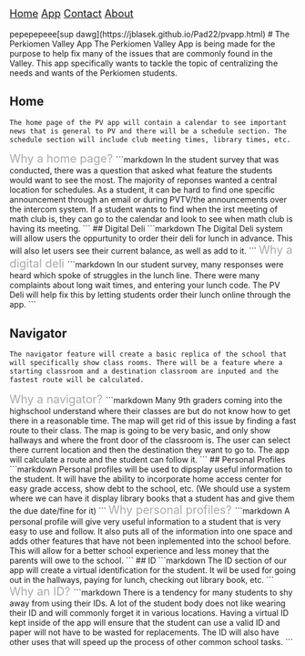 <div class="topnav">
  <font size="4">
  <a class="active" href="https://jblasek.github.io/Pad22/">Home</a>
  <a class="active" href="https://jblasek.github.io/Pad22/pvapp.html">App</a>
  <a href="#contact">Contact</a>
  <a href="#about">About</a>
  </font>
</div>
<br/>
pepepepeee[sup dawg](https://jblasek.github.io/Pad22/pvapp.html)
# The Perkiomen Valley App
The Perkiomen Valley App is being made for the purpose to help fix many of the issues that are commonly found in the Valley. This app specifically wants to tackle the topic of centralizing the needs and wants of the Perkiomen students. 

## Home
```markdown
The home page of the PV app will contain a calendar to see important 
news that is general to PV and there will be a schedule section. The 
schedule section will include club meeting times, library times, etc.
```
<span style = "color: rgb(169,169,169); font-size: 20px">
Why a home page?
</span>
```markdown
In the student survey that was conducted, there was a question that 
asked what feature the students would want to see the most. The 
majority of reponses wanted a central location for schedules. As a 
student, it can be hard to find one specific announcement through an 
email or during PVTV/the announcements over the intercom system. If 
a student wants to find when the irst meeting of math club is, they 
can go to the calendar and look to see when math club is having its
meeting.
```
## Digital Deli
```markdown
The Digital Deli system will allow users the oppurtunity to order
their deli for lunch in advance. This will also let users see their 
current balance, as well as add to it.
```
<span style = "color: rgb(169,169,169); font-size: 20px">
Why a digital deli
</span>
```markdown
In our student survey, many responses were heard which spoke of 
struggles in the lunch line. There were many complaints about long 
wait times, and entering your lunch code. The PV Deli will help fix
this by letting students order their lunch online through the app. 
```

## Navigator
```markdown
The navigator feature will create a basic replica of the school that 
will specifically show class rooms. There will be a feature where a 
starting classroom and a destination classroom are inputed and the 
fastest route will be calculated.
```
<span style = "color: rgb(169,169,169); font-size: 20px">
Why a navigator?
  </span>
```markdown
Many 9th graders coming into the highschool understand where their 
classes are but do not know how to get there in a reasonable time. 
The map will get rid of this issue by finding a fast route to their 
class. The map is going to be very basic, and only show hallways and
where the front door of the classroom is. The user can select there 
current location and then the destination they want to go to. The app
will calculate a route and the student can follow it. 
```
## Personal Profiles
```markdown
Personal profiles will be used to dipsplay useful information to the
student. It will have the ability to incorporate home access center 
for easy grade access, show debt to the school, etc. (We should use a 
system where we can have it display library books that a student has 
and give them the due date/fine for it)
```
<span style = "color: rgb(169,169,169); font-size: 20px">
Why personal profiles?
</span>
```markdown
A personal profile will give very useful information to a student that 
is very easy to use and follow. It also puts all of the information
into one space and adds other features that have not been inplemented 
into the school before. This will allow for a better school experience
and less money that the parents will owe to the school.
```
## ID
```markdown
The ID section of our app will create a virtual identification for the 
student. It wil be used for going out in the hallways, paying for lunch, 
checking out library book, etc.
```
<span style = "color: rgb(169,169,169); font-size: 20px">
Why an ID?
</span>
```markdown
There is a tendency for many students to shy away from using their IDs. 
A lot of the student body does not like wearing their ID and will 
commonly forget it in various locations. Having a virtual ID kept
inside of the app will ensure that the student can use a valid ID 
and paper will not have to be wasted for replacements. The ID will 
also have other uses that will speed up the process of other common 
school tasks. 
```

